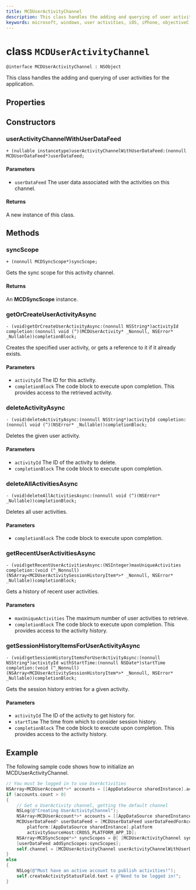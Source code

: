 ```yaml
---
title: MCDUserActivityChannel
description: This class handles the adding and querying of user activities for the application.
keywords: microsoft, windows, user activities, iOS, iPhone, objectiveC, connected devices, Project Rome 
---
```


# class `MCDUserActivityChannel`

```
@interface MCDUserActivityChannel : NSObject
```

This class handles the adding and querying of user activities for the application.

## Properties

## Constructors

### userActivityChannelWithUserDataFeed
`+ (nullable instancetype)userActivityChannelWithUserDataFeed:(nonnull MCDUserDataFeed*)userDataFeed;
`

#### Parameters
* `userDataFeed` The user data associated with the activities on this channel.

#### Returns
A new instance of this class.

## Methods

### syncScope
`+ (nonnull MCDSyncScope*)syncScope;`

Gets the sync scope for this activity channel.

#### Returns
An **MCDSyncScope** instance.

### getOrCreateUserActivityAsync
`- (void)getOrCreateUserActivityAsync:(nonnull NSString*)activityId
                          completion:(nonnull void (^)(MCDUserActivity* _Nonnull, NSError* _Nullable))completionBlock;`

Creates the specified user activity, or gets a reference to it if it already exists.

#### Parameters
* `activityId` The ID for this activity.
* `completionBlock` The code block to execute upon completion. This provides access to the retrieved activity.

### deleteActivityAsync
`- (void)deleteActivityAsync:(nonnull NSString*)activityId completion:(nonnull void (^)(NSError* _Nullable))completionBlock;`

Deletes the given user activity.

#### Parameters
* `activityId` The ID of the activity to delete.
* `completionBlock` The code block to execute upon completion.

### deleteAllActivitiesAsync
`- (void)deleteAllActivitiesAsync:(nonnull void (^)(NSError* _Nullable))completionBlock;`

Deletes all user activities.

#### Parameters
* `completionBlock` The code block to execute upon completion.

### getRecentUserActivitiesAsync
`- (void)getRecentUserActivitiesAsync:(NSInteger)maxUniqueActivities
                          completion:(void (^_Nonnull)(NSArray<MCDUserActivitySessionHistoryItem*>* _Nonnull, NSError* _Nullable))completionBlock;`

Gets a history of recent user activities. 

#### Parameters
* `maxUniqueActivities` The maximum number of user activities to retrieve.
* `completionBlock` The code block to execute upon completion. This provides access to the activity history.

### getSessionHistoryItemsForUserActivityAsync
`- (void)getSessionHistoryItemsForUserActivityAsync:(nonnull NSString*)activityId
                                     withStartTime:(nonnull NSDate*)startTime
                                        completion:(void (^_Nonnull)(NSArray<MCDUserActivitySessionHistoryItem*>* _Nonnull, NSError* _Nullable))completionBlock;`

Gets the session history entries for a given activity.

#### Parameters
* `activityId` The ID of the activity to get history for.
* `startTime` The time from which to consider session history.
* `completionBlock` The code block to execute upon completion. This provides access to the activity history.

## Example
The following sample code shows how to initialize an MCDUserActivityChannel.

```ObjectiveC
// You must be logged in to use UserActivities
NSArray<MCDUserAccount*>* accounts = [[AppDataSource sharedInstance].accountProvider getUserAccounts];
if (accounts.count > 0)
{
    // Get a UserActivity channel, getting the default channel        
    NSLog(@"Creating UserActivityChannel");
    NSArray<MCDUserAccount*>* accounts = [[AppDataSource sharedInstance].accountProvider getUserAccounts];
    MCDUserDataFeed* userDataFeed = [MCDUserDataFeed userDataFeedForAccount:accounts[0]
        platform:[AppDataSource sharedInstance].platform
        activitySourceHost:CROSS_PLATFORM_APP_ID];
    NSArray<MCDSyncScope*>* syncScopes = @[ [MCDUserActivityChannel syncScope] ];
    [userDataFeed addSyncScopes:syncScopes];
    self.channel = [MCDUserActivityChannel userActivityChannelWithUserDataFeed:userDataFeed];
}
else
{
    NSLog(@"Must have an active account to publish activities!");
    self.createActivityStatusField.text = @"Need to be logged in!";
}
```